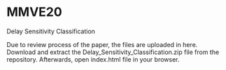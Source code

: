 # MMVE20
Delay Sensitivity Classification

Due to review process of the paper, the files are uploaded in here. Download and extract the Delay_Sensitivity_Classification.zip file from the repository. Afterwards, open index.html file in your browser.
